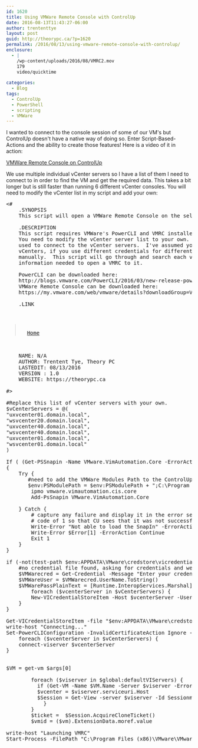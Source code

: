 ```yaml
---
id: 1620
title: Using VMWare Remote Console with ControlUp
date: 2016-08-13T11:43:27-06:00
author: trententtye
layout: post
guid: http://theorypc.ca/?p=1620
permalink: /2016/08/13/using-vmware-remote-console-with-controlup/
enclosure:
  - |
    /wp-content/uploads/2016/08/VMRC2.mov
    179
    video/quicktime
    
categories:
  - Blog
tags:
  - ControlUp
  - PowerShell
  - scripting
  - VMWare
---
```

I wanted to connect to the console session of some of our VM's but ControlUp doesn't have a native way of doing so.  Enter Script-Based-Actions and the ability to create those features!  Here is a video of it in action:

[VMWare Remote Console on ControlUp](/wp-content/uploads/2016/08/VMRC2.mov)

We use multiple individual vCenter servers so I have a list of them I need to connect to in order to find the VM and get the required data.  This takes a bit longer but is still faster than running 6 different vCenter consoles.  You will need to modify the vCenter list in my script and add your own:

<pre class="lang:ps decode:true "><#
    .SYNOPSIS
    This script will open a VMWare Remote Console on the selected server

    .DESCRIPTION
    This script requires VMWare's PowerCLI and VMRC installed on the same machine as the ControlUp Console.
    You need to modify the vCenter server list to your own.  This script will store the credentials you
    used to connect to the vCenter servers.  I've assumed you are using the same credentials for all
    vCenters, if you use different credentials for different servers you may need to set the credentials
    manually.  This script will go through and search each vcenter server for the VM and pull the required
    information needed to open a VMRC to it.

    PowerCLI can be downloaded here:
    http://blogs.vmware.com/PowerCLI/2016/03/new-release-powercli-6-3-r1download-today.html
    VMWare Remote Console can be downloaded here:
    https://my.vmware.com/web/vmware/details?downloadGroup=VMRC810&productId=491

    .LINK
    

<blockquote class="wp-embedded-content" data-secret="JxnLt4eqpl">
  <a href="http://theorypc.ca/">Home</a>
</blockquote>

    NAME: N/A
    AUTHOR: Trentent Tye, Theory PC
    LASTEDIT: 08/13/2016
    VERSI0N : 1.0
    WEBSITE: https://theorypc.ca

#>

#Replace this list of vCenter servers with your own.
$vCenterServers = @(
"uxvcenter01.domain.local",
"wsvcenter20.domain.local",
"uxvcenter40.domain.local",
"wsvcenter40.domain.local",
"uxvcenter01.domain.local",
"wsvcenter01.domain.local"
)

If ( (Get-PSSnapin -Name VMware.VimAutomation.Core -ErrorAction SilentlyContinue) -eq $null )
{
    Try {
       #need to add the VMWare Modules Path to the ControlUp powershell modules environment otherwise we get a cis.core.service warning
       $env:PSModulePath = $env:PSModulePath + ";C:\Program Files (x86)\VMware\Infrastructure\vSphere PowerCLI\Modules"
        ipmo vmware.vimautomation.cis.core
        Add-PsSnapin VMware.VimAutomation.Core

    } Catch {
        # capture any failure and display it in the error section, then end the script with a return
        # code of 1 so that CU sees that it was not successful.
        Write-Error "Not able to load the SnapIn" -ErrorAction Continue
        Write-Error $Error[1] -ErrorAction Continue
        Exit 1
    }
}

if (-not(test-path $env:APPDATA\VMware\credstore\vicredentials.xml)) {
    #no credential file found, asking for credentials and we'll save them
    $VMWarecred = Get-Credential -Message "Enter your credentials for VMWare (DOMAIN\Username):"
    $VMWareUser = $VMWarecred.UserName.ToString()
    $VMWarePassPlainText = [Runtime.InteropServices.Marshal]::PtrToStringAuto([Runtime.InteropServices.Marshal]::SecureStringToBSTR($VMWareCred.Password))
        foreach ($vcenterServer in $vCenterServers) {
        New-VICredentialStoreItem -Host $vcenterServer -User $VMWareUser -Password $VMWarePassPlainText -File "$env:APPDATA\VMware\credstore\vicredentials.xml"
    }
}

Get-VICredentialStoreItem -file "$env:APPDATA\VMware\credstore\vicredentials.xml"
write-host "Connecting..."
Set-PowerCLIConfiguration -InvalidCertificateAction Ignore -confirm:$false
    foreach ($vcenterServer in $vCenterServers) {
    connect-viserver $vcenterServer
}


$VM = get-vm $args[0]

        foreach ($viserver in $global:defaultVIServers) {
          if (Get-VM -Name $VM.Name -Server $viserver -ErrorAction SilentlyContinue) {
          $vcenter = $viserver.serviceuri.Host
          $Session = Get-View -server $viserver -Id Sessionmanager
            }
        }
        $ticket =  $Session.AcquireCloneTicket()
        $vmid = ($vm).ExtensionData.moref.value

write-host "Launching VMRC"
Start-Process -FilePath "C:\Program Files (x86)\VMware\VMware Remote Console\vmrc.exe" -ArgumentList "vmrc://clone:$($ticket)@$($vcenter)/?moid=$($vmid)"
</pre>

&nbsp;

<!-- AddThis Advanced Settings generic via filter on the_content -->

<!-- AddThis Share Buttons generic via filter on the_content -->